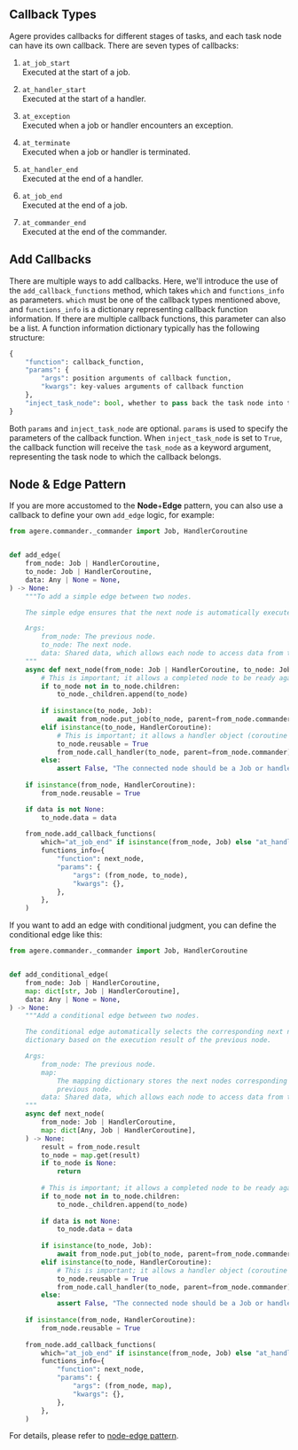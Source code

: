 ## Callback Types

Agere provides callbacks for different stages of tasks, and each task node can have its own callback. There are seven types
of callbacks:

1. `at_job_start`  
Executed at the start of a job.

2. `at_handler_start`  
Executed at the start of a handler.

3. `at_exception`  
Executed when a job or handler encounters an exception.

4. `at_terminate`  
Executed when a job or handler is terminated.

5. `at_handler_end`  
Executed at the end of a handler.

6. `at_job_end`  
Executed at the end of a job.

7. `at_commander_end`  
Executed at the end of the commander.


## Add Callbacks

There are multiple ways to add callbacks. Here, we'll introduce the use of the `add_callback_functions` method, which takes
`which` and `functions_info` as parameters. `which` must be one of the callback types mentioned above, and `functions_info`
is a dictionary representing callback function information. If there are multiple callback functions, this parameter can
also be a list. A function information dictionary typically has the following structure:
```python
{
    "function": callback_function,
    "params": {
        "args": position arguments of callback function,
        "kwargs": key-values arguments of callback function
    },
    "inject_task_node": bool, whether to pass back the task node into the callback function automatically
}
```

Both `params` and `inject_task_node` are optional. `params` is used to specify the parameters of the callback function.
When `inject_task_node` is set to `True`, the callback function will receive the `task_node` as a keyword argument,
representing the task node to which the callback belongs.


## Node & Edge Pattern

If you are more accustomed to the **Node**+**Edge** pattern, you can also use a callback to define your own `add_edge` logic,
for example:
```python title="simple_edge.py"
from agere.commander._commander import Job, HandlerCoroutine


def add_edge(
    from_node: Job | HandlerCoroutine,
    to_node: Job | HandlerCoroutine,
    data: Any | None = None,
) -> None:
    """To add a simple edge between two nodes.

    The simple edge ensures that the next node is automatically executed after the previous node has completed.

    Args:
        from_node: The previous node.
        to_node: The next node.
        data: Shared data, which allows each node to access data from this object.
    """
    async def next_node(from_node: Job | HandlerCoroutine, to_node: Job | HandlerCoroutine) -> None:
        # This is important; it allows a completed node to be ready again so that it can run multiple times.
        if to_node not in to_node.children:
            to_node._children.append(to_node)
        
        if isinstance(to_node, Job):
            await from_node.put_job(to_node, parent=from_node.commander)
        elif isinstance(to_node, HandlerCoroutine):
            # This is important; it allows a handler object (coroutine object) to run multiple times.
            to_node.reusable = True
            from_node.call_handler(to_node, parent=from_node.commander)
        else:
            assert False, "The connected node should be a Job or handler object."
    
    if isinstance(from_node, HandlerCoroutine):
        from_node.reusable = True

    if data is not None:
        to_node.data = data
    
    from_node.add_callback_functions(
        which="at_job_end" if isinstance(from_node, Job) else "at_handler_end",
        functions_info={
            "function": next_node,
            "params": {
                "args": (from_node, to_node),
                "kwargs": {},
            },
        },
    )
```

If you want to add an edge with conditional judgment, you can define the conditional edge like this:

```python title="conditional_edge.py"
from agere.commander._commander import Job, HandlerCoroutine


def add_conditional_edge(
    from_node: Job | HandlerCoroutine,
    map: dict[str, Job | HandlerCoroutine],
    data: Any | None = None,
) -> None:
    """Add a conditional edge between two nodes.

    The conditional edge automatically selects the corresponding next node to execute from the map
    dictionary based on the execution result of the previous node.

    Args:
        from_node: The previous node.
        map:
            The mapping dictionary stores the next nodes corresponding to different results of the
            previous node.
        data: Shared data, which allows each node to access data from this object.
    """
    async def next_node(
        from_node: Job | HandlerCoroutine,
        map: dict[Any, Job | HandlerCoroutine],
    ) -> None:
        result = from_node.result
        to_node = map.get(result)
        if to_node is None:
            return
        
        # This is important; it allows a completed node to be ready again so that it can run multiple times.
        if to_node not in to_node.children:
            to_node._children.append(to_node)
        
        if data is not None:
            to_node.data = data
        
        if isinstance(to_node, Job):
            await from_node.put_job(to_node, parent=from_node.commander)
        elif isinstance(to_node, HandlerCoroutine):
            # This is important; it allows a handler object (coroutine object) to run multiple times.
            to_node.reusable = True
            from_node.call_handler(to_node, parent=from_node.commander)
        else:
            assert False, "The connected node should be a Job or handler object."
    
    if isinstance(from_node, HandlerCoroutine):
        from_node.reusable = True
    
    from_node.add_callback_functions(
        which="at_job_end" if isinstance(from_node, Job) else "at_handler_end",
        functions_info={
            "function": next_node,
            "params": {
                "args": (from_node, map),
                "kwargs": {},
            },
        },
    )
```
For details, please refer to [node-edge pattern](./node_edge.md).
